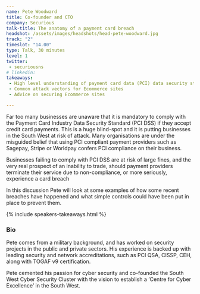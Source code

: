 ```yaml
---
name: Pete Woodward
title: Co-founder and CTO
company: Securious
talk-title: The anatomy of a payment card breach
headshot: /assets/images/headshots/head-pete-woodward.jpg
track: "2"
timeslot: "14.00"
type: Talk, 30 minutes
level: 1
twitter:
 - securiousns
# linkedin: 
takeaways:
 - High level understanding of payment card data (PCI) data security standard.
 - Common attack vectors for Ecommerce sites
 - Advice on securing Ecommerce sites

---
```

Far too many businesses are unaware that it is mandatory to comply with the Payment Card Industry Data Security Standard (PCI DSS) if they accept credit card payments.   This is a huge blind-spot and it is putting businesses in the South West at risk of attack. Many organisations are under the misguided belief that using PCI compliant payment providers such as Sagepay, Stripe or Worldpay confers PCI compliance on their business. 

Businesses failing to comply with PCI DSS are at risk of large fines, and the very real prospect of an inability to trade, should payment providers terminate their service due to non-compliance, or more seriously, experience a card breach

In this discussion Pete will look at some examples of how some recent breaches have happened and what simple controls could have been put in place to prevent them.

{% include speakers-takeaways.html %}

<h3>Bio</h3>
Pete comes from a military background, and has worked on security projects in the public and private sectors. His  experience is backed up with leading security and network accreditations, such as PCI QSA, CISSP, CEH, along with TOGAF v9 certification. 

Pete cemented his passion for cyber security and co-founded the South West Cyber Security Cluster with the vision to establish a ‘Centre for Cyber Excellence’ in the South West.
